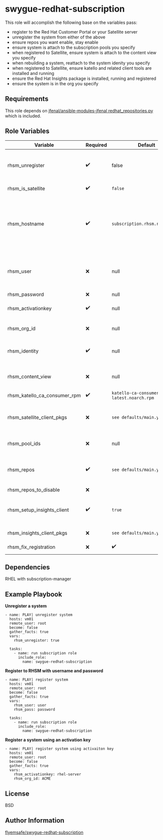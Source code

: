 swygue-redhat-subscription
==========================

This role will accomplish the following base on the variables pass:

 - register to the Red Hat Customer Portal or your Satellite server
 - unregister the system from either of the above
 - ensure repos you want enable, stay enable
 - ensure system is attach to the subscription pools you specify
 - when registered to Satellite, ensure system is attach to the content view you specify
 - when rebuilding a system, reattach to the system idenity you specify
 - when registered to Satellite, ensure katello and related client tools are installed and running
 - ensure the Red Hat Insights package is installed, running and registered
 - ensure the system is in the org you specify

Requirements
------------

This role depends on [jfenal/ansible-modules-jfenal redhat_repositories.py](https://raw.githubusercontent.com/jfenal/ansible-modules-jfenal/master/packaging/os/redhat_repositories.py) which is included.


Role Variables
--------------
| Variable        | Required | Default  | Description                                                                                                                                                                                                                                     |
| --------------- | -------- | -------- | ----------------------------------------------------------------------------------------------------------------------------------------------------------------------------------------------------------------------------------------------- |
|rhsm_unregister     |:heavy_check_mark: |false |Force a system to unregister if it's already registered. Also will cause a system not to be registered.|
|rhsm_is_satellite   |:heavy_check_mark: |```false```|Set to true to register system to satellite server|
|rhsm_hostname |:heavy_check_mark: |```subscription.rhsm.redhat.com```|This should be your Satellite server if you are using that instead of RHSM. check_rhsm_hostname.yml will force the system to re-register if this does not match what's in /etc/rhsm/rhsm.conf|
|rhsm_user|:x:|null|User name for Satellite or RHSM. This is use to register systems when not using activation keys or when using existing idenitiy|
|rhsm_password|:x:|null|Password for rhsm_user|
|rhsm_activationkey|:heavy_check_mark: |null|this will cause the system to register using an activation key|
|rhsm_org_id|:x:|null|This is required when using activation keys to register a system.|
|rhsm_identity|:heavy_check_mark: |null|register system using the system identity returned by ```subscription-manager identity``` |
|rhsm_content_view|:x:|null|set the content view to force system to re-register system when content view does not match|
|rhsm_katello_ca_consumer_rpm|:heavy_check_mark: |```katello-ca-consumer-latest.noarch.rpm```|Satellite katello RPM|
|rhsm_satellite_client_pkgs|:x:|```see defaults/main.yml``` |Only the katello-agent is required for best experince with Satellite. Required when setting up Satellite server.|
|rhsm_pool_ids|:x:|null|"Refer to the ansible docs for redhat_subscription. When set| this will ensure a registered system is attach to the pools specifiied."|
|rhsm_repos|:heavy_check_mark: |```see defaults/main.yml``` |List all the repo id's the system should be subscribe to. This will remove all existing repos not in this list.|
|rhsm_repos_to_disable|:x:|| |
|rhsm_setup_insights_client|:heavy_check_mark: |```true```|Installs and setup the insights client. You should be using the offcial [role](https://github.com/RedHatInsights/insights-client-role) for more configuration options.|
|rhsm_insights_client_pkgs|:x:|```see defaults/main.yml```|Required when setting insights|
|rhsm_fix_registration|:x:|:heavy_check_mark:|Set this to force a re-registration of the system|


Dependencies
------------

RHEL with subscription-manager

Example Playbook
----------------

**Unregister a system**
```
- name: PLAY| unregister system
  hosts: vm01
  remote_user: root
  become: false
  gather_facts: true
  vars:
    rhsm_unregister: true

  tasks:
    - name: run subscription role
      include_role:
        name: swygue-redhat-subscription
```

**Register to RHSM with username and password**
```
- name: PLAY| register system
  hosts: vm01
  remote_user: root
  become: false
  gather_facts: true
  vars:
    rhsm_user: user
    rhsm_pass: password

  tasks:
    - name: run subscription role
      include_role:
        name: swygue-redhat-subscription
```

**Register a system using an activation key**

```
- name: PLAY| register system using activaiton key
  hosts: vm01
  remote_user: root
  become: false
  gather_facts: true
  vars:
    rhsm_activationkey: rhel-server
    rhsm_org_id: ACME
```

License
-------

BSD

Author Information
------------------
[flyemsafe/swygue-redhat-subscription](https://github.com/flyemsafe/swygue-redhat-subscription)
